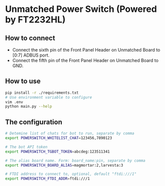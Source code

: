 # Unmatched Power Switch (Powered by FT2232HL)

## How to connect

* Connect the sixth pin of the Front Panel Header on Unmatched Board to [0:7] ADBUS port.
* Connect the fifth pin of the Front Panel Header on Unmatched Board to GND.

## How to use

```bash
pip install -r ./requirements.txt
# Use environment variable to configure
vim .env
python main.py --help
```

## The configuration

```bash
# Detemine list of chats for bot to run, separate by comma
export POWERSWITCH_WHITELIST_CHAT=123456,7890123

# The bot API token
export POWERSWITCH_TGBOT_TOKEN=abcdeg:123511341

# The alias board name. Form: board_name:pin, separate by comma
export POWERSWITCH_BOARD_ALIAS=magmortar:2,larvesta:3

# FTDI address to connect to, optional, default "ftdi:///1"
export POWERSWITCH_FTDI_ADDR=ftdi:///1
```

